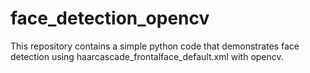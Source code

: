 # face_detection_opencv
This repository contains a simple python code that demonstrates face detection using haarcascade_frontalface_default.xml with opencv. 
